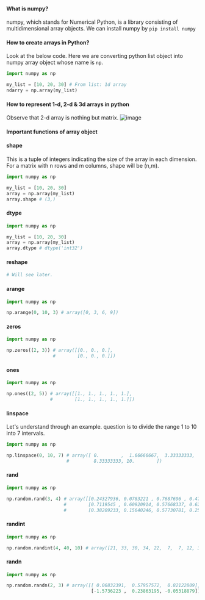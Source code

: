 #### What is numpy?
numpy, which stands for Numerical Python, is a library consisting of multidimensional array objects.
We can install numpy by `pip install numpy`

#### How to create arrays in Python?
Look at the below code. Here we are converting python list object into numpy array object whose name is `np`.
```python
import numpy as np

my_list = [10, 20, 30] # From list: 1d array
ndarry = np.array(my_list)
```

#### How to represent 1-d, 2-d & 3d arrays in python
Observe that 2-d array is nothing but matrix.
![image](https://github.com/user-attachments/assets/b36189fb-49c3-4e22-b7f3-12c9ddad4495)

#### Important functions of array object
#### shape
This is a tuple of integers indicating the size of the array in each dimension. For a matrix with n rows and m columns, shape will be (n,m).
```python
import numpy as np

my_list = [10, 20, 30]
array = np.array(my_list)
array.shape # (3,)
```
#### dtype
```python
import numpy as np

my_list = [10, 20, 30]
array = np.array(my_list)
array.dtype # dtype('int32')
```
#### reshape
```python
# Will see later.
```
#### arange
```python
import numpy as np

np.arange(0, 10, 3) # array([0, 3, 6, 9])
```
#### zeros 
```python
import numpy as np

np.zeros((2, 3)) # array([[0., 0., 0.],
                 #        [0., 0., 0.]])
```
#### ones
```python
import numpy as np

np.ones((2, 5)) # array([[1., 1., 1., 1., 1.],
                #        [1., 1., 1., 1., 1.]])
```
#### linspace
Let's understand through an example. 
question is to divide the range 1 to 10 into 7 intervals.
```python
import numpy as np

np.linspace(0, 10, 7) # array([ 0.        ,  1.66666667,  3.33333333,  5.        ,  6.66666667,
                      #         8.33333333, 10.        ])
```
#### rand
```python
import numpy as np

np.random.rand(3, 4) # array([[0.24327936, 0.0783221 , 0.7687696 , 0.47928363],
                     #        [0.7119545 , 0.60920914, 0.57668337, 0.62228376],
                     #        [0.38209233, 0.15640246, 0.57730781, 0.25935787]])
```
#### randint
```python
import numpy as np

np.random.randint(4, 40, 10) # array([21, 33, 30, 34, 22,  7,  7, 12, 33, 18])
```
#### randn
```python
import numpy as np

np.random.randn(2, 3) # array([[ 0.06832391,  0.57957572,  0.82122809],
                               [-1.5736223 ,  0.23863195, -0.05318879]])
```
